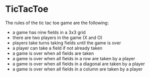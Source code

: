 # TicTacToe

The rules of the tic tac toe game are the following:
- a game has nine fields in a 3x3 grid
- there are two players in the game (X and O)
- players take turns taking fields until the game is over
- a player can take a field if not already taken
- a game is over when all fields are taken
- a game is over when all fields in a row are taken by a player
- a game is over when all fields in a diagonal are taken by a player
- a game is over when all fields in a column are taken by a player

